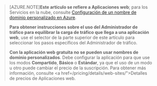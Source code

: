 > [AZURE.NOTE]**Este artículo se refiere a Aplicaciones web**; para los Servicios en la nube, consulte <a href="/develop/net/common-tasks/custom-dns/">Configuración de un nombre de dominio personalizado en Azure</a>.
>
> **Para obtener instrucciones sobre el uso del Administrador de tráfico para equilibrar la carga de tráfico que llega a una aplicación web**, use el selector de la parte superior de este artículo para seleccionar los pasos específicos del Administrador de tráfico.
>
> **Con la aplicación web gratuita no se pueden usar nombres de dominio personalizados**. Debe configurar la aplicación para que use los modos **Compartido**, **Básico** o **Estándar**, ya que el uso de un modo u otro puede cambiar el precio de la suscripción. Para obtener más información, consulte <a href=/pricing/details/web-sites/">Detalles de precios de Aplicaciones web</a>.
<!--HONumber=54-->